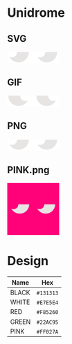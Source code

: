 # Unidrome

## SVG

  <img src="logo.svg" alt="Unidrome Logo" width="120"  />

## GIF

  <img src="logo.gif" alt="Unidrome Logo" width="120"  />

## PNG

  <img src="logo.png" alt="Unidrome Logo" width="120"  />

## PINK.png

  <img src="pink.png" alt="Unidrome Logo" width="120"  />

# Design

| Name  | Hex       |
| ----- | --------- |
| BLACK | `#131313` |
| WHITE | `#E7E5E4` |
| RED   | `#F85260` |
| GREEN | `#22AC95` |
| PINK  | `#FF027A` |
